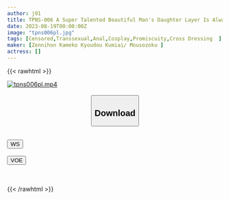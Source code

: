 ```yaml
---
author: j91
title: TPNS-006 A Super Talented Beautiful Man's Daughter Layer Is Always Full Erection Big Penis Slender And Loves Lewd The Best M
date: 2023-08-19T00:00:00Z
image: "tpns006pl.jpg"
tags: [Censored,Transsexual,Anal,Cosplay,Promiscuity,Cross Dressing	 ]
maker: [Zennihon Kameko Kyoudou Kumiai/ Mousozoku ]
actress: []
---
```



{{< rawhtml >}}

<div class="video" data-videoid="vdoj0hodjv7i">
    <a href="javascript:;">
        <img src="https://my.j91.asia/posts/tpns006pl/tpns006pl.jpg" width="WIDTH" height="HEIGHT" alt="tpns006pl.mp4" loading="lazy">
    </a>
</div>

<script type="text/javascript" src="https://j91.asia/asset/on-demand-ws.js"></script>

<br>
  <link rel="stylesheet" href="https://j91.asia/asset/bs5.css">
  
  <center>
  <button class="btn btn-primary" type="button" data-bs-toggle="collapse" data-bs-target=".multi-collapse" aria-expanded="false" aria-controls="multiCollapseExample1 multiCollapseExample2"><h2>Download</h2></button></center>
</p>
<div class="row">
  <div class="col">
    <div class="collapse multi-collapse" id="multiCollapseExample1">
      <div class="card card-body">
	      	      <br>
<div class="buttons">  
<a href="https://wolfstream.tv/vdoj0hodjv7i"><button class="btn-hover color-3"><i class="fa fa-download"></i> WS</button></a></div>
    </div>
  </div>
</div>
  <div class="col">
    <div class="collapse multi-collapse" id="multiCollapseExample2">
      <div class="card card-body">
	      <br>
<div class="buttons">
    <a href="https://voe.sx/huqa5awfjzkc.html"><button class="btn-hover color-9"><i class="fa fa-download"></i> VOE</button></a></div>
<br><br>
      </div>
    </div>
  </div>
</div>

{{< /rawhtml >}}